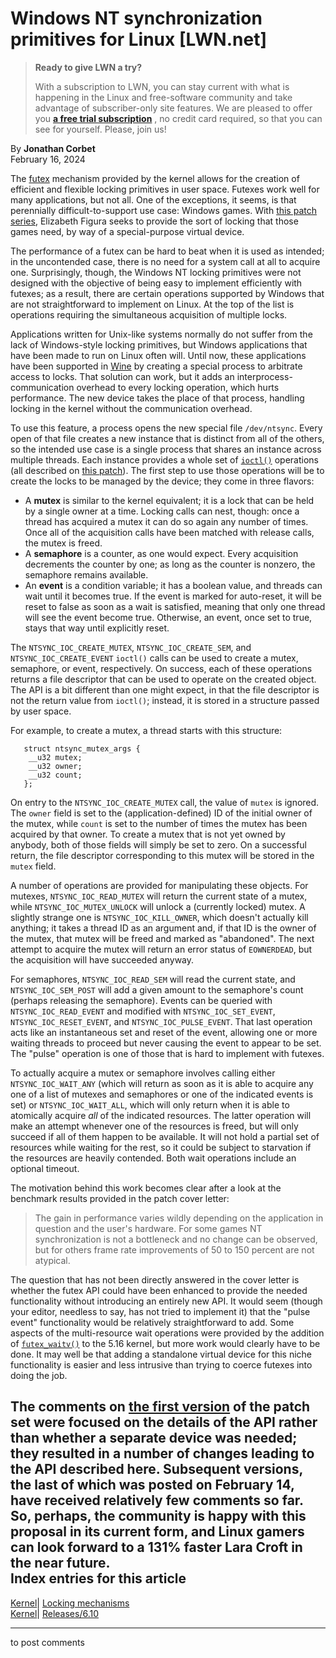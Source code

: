 # Windows NT synchronization primitives for Linux [LWN.net]

> **Ready to give LWN a try?**
> 
> With a subscription to LWN, you can stay current with what is happening in the Linux and free-software community and take advantage of subscriber-only site features. We are pleased to offer you **[a free trial subscription](https://lwn.net/Promo/nst-trial/claim)** , no credit card required, so that you can see for yourself. Please, join us! 

By **Jonathan Corbet**  
February 16, 2024 

The [futex](https://man7.org/linux/man-pages/man2/futex.2.html) mechanism provided by the kernel allows for the creation of efficient and flexible locking primitives in user space. Futexes work well for many applications, but not all. One of the exceptions, it seems, is that perennially difficult-to-support use case: Windows games. With [this patch series](/ml/linux-kernel/20240214233645.9273-1-zfigura@codeweavers.com/), Elizabeth Figura seeks to provide the sort of locking that those games need, by way of a special-purpose virtual device. 

The performance of a futex can be hard to beat when it is used as intended; in the uncontended case, there is no need for a system call at all to acquire one. Surprisingly, though, the Windows NT locking primitives were not designed with the objective of being easy to implement efficiently with futexes; as a result, there are certain operations supported by Windows that are not straightforward to implement on Linux. At the top of the list is operations requiring the simultaneous acquisition of multiple locks. 

Applications written for Unix-like systems normally do not suffer from the lack of Windows-style locking primitives, but Windows applications that have been made to run on Linux often will. Until now, these applications have been supported in [Wine](https://www.winehq.org/) by creating a special process to arbitrate access to locks. That solution can work, but it adds an interprocess-communication overhead to every locking operation, which hurts performance. The new device takes the place of that process, handling locking in the kernel without the communication overhead. 

To use this feature, a process opens the new special file `/dev/ntsync`. Every open of that file creates a new instance that is distinct from all of the others, so the intended use case is a single process that shares an instance across multiple threads. Each instance provides a whole set of [`ioctl()`](https://man7.org/linux/man-pages/man2/ioctl.2.html) operations (all described on [this patch](/ml/linux-kernel/20240131021356.10322-30-zfigura@codeweavers.com/)). The first step to use those operations will be to create the locks to be managed by the device; they come in three flavors: 

  * A **mutex** is similar to the kernel equivalent; it is a lock that can be held by a single owner at a time. Locking calls can nest, though: once a thread has acquired a mutex it can do so again any number of times. Once all of the acquisition calls have been matched with release calls, the mutex is freed. 
  * A **semaphore** is a counter, as one would expect. Every acquisition decrements the counter by one; as long as the counter is nonzero, the semaphore remains available. 
  * An **event** is a condition variable; it has a boolean value, and threads can wait until it becomes true. If the event is marked for auto-reset, it will be reset to false as soon as a wait is satisfied, meaning that only one thread will see the event become true. Otherwise, an event, once set to true, stays that way until explicitly reset. 



The `NTSYNC_IOC_CREATE_MUTEX`, `NTSYNC_IOC_CREATE_SEM`, and `NTSYNC_IOC_CREATE_EVENT` `ioctl()` calls can be used to create a mutex, semaphore, or event, respectively. On success, each of these operations returns a file descriptor that can be used to operate on the created object. The API is a bit different than one might expect, in that the file descriptor is not the return value from `ioctl()`; instead, it is stored in a structure passed by user space. 

For example, to create a mutex, a thread starts with this structure: 
    
    
       struct ntsync_mutex_args {
       	__u32 mutex;
       	__u32 owner;
       	__u32 count;
       };
    

On entry to the `NTSYNC_IOC_CREATE_MUTEX` call, the value of `mutex` is ignored. The `owner` field is set to the (application-defined) ID of the initial owner of the mutex, while `count` is set to the number of times the mutex has been acquired by that owner. To create a mutex that is not yet owned by anybody, both of those fields will simply be set to zero. On a successful return, the file descriptor corresponding to this mutex will be stored in the `mutex` field. 

A number of operations are provided for manipulating these objects. For mutexes, `NTSYNC_IOC_READ_MUTEX` will return the current state of a mutex, while `NTSYNC_IOC_MUTEX_UNLOCK` will unlock a (currently locked) mutex. A slightly strange one is `NTSYNC_IOC_KILL_OWNER`, which doesn't actually kill anything; it takes a thread ID as an argument and, if that ID is the owner of the mutex, that mutex will be freed and marked as "abandoned". The next attempt to acquire the mutex will return an error status of `EOWNERDEAD`, but the acquisition will have succeeded anyway. 

For semaphores, `NTSYNC_IOC_READ_SEM` will read the current state, and `NTSYNC_IOC_SEM_POST` will add a given amount to the semaphore's count (perhaps releasing the semaphore). Events can be queried with `NTSYNC_IOC_READ_EVENT` and modified with `NTSYNC_IOC_SET_EVENT`, `NTSYNC_IOC_RESET_EVENT`, and `NTSYNC_IOC_PULSE_EVENT`. That last operation acts like an instantaneous set and reset of the event, allowing one or more waiting threads to proceed but never causing the event to appear to be set. The "pulse" operation is one of those that is hard to implement with futexes. 

To actually acquire a mutex or semaphore involves calling either `NTSYNC_IOC_WAIT_ANY` (which will return as soon as it is able to acquire any one of a list of mutexes and semaphores or one of the indicated events is set) or `NTSYNC_IOC_WAIT_ALL`, which will only return when it is able to atomically acquire _all_ of the indicated resources. The latter operation will make an attempt whenever one of the resources is freed, but will only succeed if all of them happen to be available. It will not hold a partial set of resources while waiting for the rest, so it could be subject to starvation if the resources are heavily contended. Both wait operations include an optional timeout. 

The motivation behind this work becomes clear after a look at the benchmark results provided in the patch cover letter: 

> The gain in performance varies wildly depending on the application in question and the user's hardware. For some games NT synchronization is not a bottleneck and no change can be observed, but for others frame rate improvements of 50 to 150 percent are not atypical. 

The question that has not been directly answered in the cover letter is whether the futex API could have been enhanced to provide the needed functionality without introducing an entirely new API. It would seem (though your editor, needless to say, has not tried to implement it) that the "pulse event" functionality would be relatively straightforward to add. Some aspects of the multi-resource wait operations were provided by the addition of [`futex_waitv()`](/Articles/866112/) to the 5.16 kernel, but more work would clearly have to be done. It may well be that adding a standalone virtual device for this niche functionality is easier and less intrusive than trying to coerce futexes into doing the job. 

The comments on [the first version](/ml/linux-kernel/20240124004028.16826-1-zfigura@codeweavers.com/) of the patch set were focused on the details of the API rather than whether a separate device was needed; they resulted in a number of changes leading to the API described here. Subsequent versions, the last of which was posted on February 14, have received relatively few comments so far. So, perhaps, the community is happy with this proposal in its current form, and Linux gamers can look forward to a 131% faster Lara Croft in the near future.  
Index entries for this article  
---  
[Kernel](/Kernel/Index)| [Locking mechanisms](/Kernel/Index#Locking_mechanisms)  
[Kernel](/Kernel/Index)| [Releases/6.10](/Kernel/Index#Releases-6.10)  
  


* * *

to post comments 
